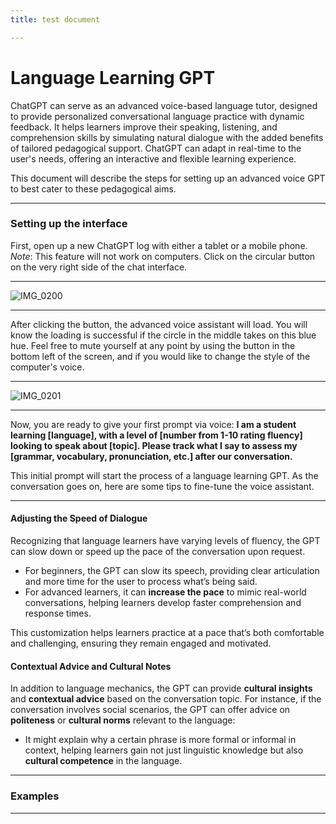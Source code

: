 ```yaml
---
title: test document

---
```


# Language Learning GPT

ChatGPT can serve as an advanced voice-based language tutor, designed to provide personalized conversational language practice with dynamic feedback. It helps learners improve their speaking, listening, and comprehension skills by simulating natural dialogue with the added benefits of tailored pedagogical support. ChatGPT can adapt in real-time to the user's needs, offering an interactive and flexible learning experience.

This document will describe the steps for setting up an advanced voice GPT to best cater to these pedagogical aims.

---

### Setting up the interface
First, open up a new ChatGPT log with either a tablet or a mobile phone. *Note*: This feature will not work on computers. Click on the circular button on the very right side of the chat interface.

---
![IMG_0200](https://hackmd.io/_uploads/Hkct0Y6AR.jpg)

---

After clicking the button, the advanced voice assistant will load. You will know the loading is successful if the circle in the middle takes on this blue hue. Feel free to mute yourself at any point by using the button in the bottom left of the screen, and if you would like to change the style of the computer's voice.

---
![IMG_0201](https://hackmd.io/_uploads/BJ-qCYTRR.jpg)

---

Now, you are ready to give your first prompt via voice: **I am a student learning [language], with a level of [number from 1-10 rating fluency] looking to speak about [topic]. Please track what I say to assess my [grammar, vocabulary, pronunciation, etc.] after our conversation.**

This initial prompt will start the process of a language learning GPT. As the conversation goes on, here are some tips to fine-tune the voice assistant. 

---

#### Adjusting the Speed of Dialogue
Recognizing that language learners have varying levels of fluency, the GPT can slow down or speed up the pace of the conversation upon request.
- For beginners, the GPT can slow its speech, providing clear articulation and more time for the user to process what’s being said.
- For advanced learners, it can **increase the pace** to mimic real-world conversations, helping learners develop faster comprehension and response times.

This customization helps learners practice at a pace that’s both comfortable and challenging, ensuring they remain engaged and motivated.

#### Contextual Advice and Cultural Notes
In addition to language mechanics, the GPT can provide **cultural insights** and **contextual advice** based on the conversation topic. For instance, if the conversation involves social scenarios, the GPT can offer advice on **politeness** or **cultural norms** relevant to the language:
- It might explain why a certain phrase is more formal or informal in context, helping learners gain not just linguistic knowledge but also **cultural competence** in the language.
---
### Examples



---
